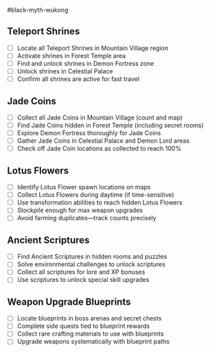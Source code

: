 #black-myth-wukong 
## Teleport Shrines  
- [ ] Locate all Teleport Shrines in Mountain Village region  
- [ ] Activate shrines in Forest Temple area  
- [ ] Find and unlock shrines in Demon Fortress zone  
- [ ] Unlock shrines in Celestial Palace  
- [ ] Confirm all shrines are active for fast travel  

## Jade Coins  
- [ ] Collect all Jade Coins in Mountain Village (count and map)  
- [ ] Find Jade Coins hidden in Forest Temple (including secret rooms)  
- [ ] Explore Demon Fortress thoroughly for Jade Coins  
- [ ] Gather Jade Coins in Celestial Palace and Demon Lord areas  
- [ ] Check off Jade Coin locations as collected to reach 100%  

## Lotus Flowers  
- [ ] Identify Lotus Flower spawn locations on maps  
- [ ] Collect Lotus Flowers during daytime (if time-sensitive)  
- [ ] Use transformation abilities to reach hidden Lotus Flowers  
- [ ] Stockpile enough for max weapon upgrades  
- [ ] Avoid farming duplicates—track counts precisely  

## Ancient Scriptures  
- [ ] Find Ancient Scriptures in hidden rooms and puzzles  
- [ ] Solve environmental challenges to unlock scriptures  
- [ ] Collect all scriptures for lore and XP bonuses  
- [ ] Use scriptures to unlock special skill upgrades  

## Weapon Upgrade Blueprints  
- [ ] Locate blueprints in boss arenas and secret chests  
- [ ] Complete side quests tied to blueprint rewards  
- [ ] Collect rare crafting materials to use with blueprints  
- [ ] Upgrade weapons systematically with blueprint paths  
